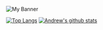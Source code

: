 ![My Banner](https://user-images.githubusercontent.com/28151071/89125407-31b11480-d4d6-11ea-9c03-4df5c9f59688.png)

[![Top Langs](https://github-readme-stats.vercel.app/api/top-langs/?username=ascrees&theme=dark)](https://github.com/ascrees/github-readme-stats) [![Andrew's github stats](https://github-readme-stats.vercel.app/api?username=ascrees&show_icons=true&theme=dark)](https://github.com/ascrees/github-readme-stats)
